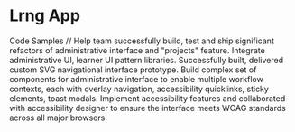 # Lrng App
Code Samples // Help team successfully build, test and ship significant refactors of administrative interface and "projects" feature. Integrate administrative UI, learner UI pattern libraries. Successfully built, delivered custom SVG navigational interface prototype. Build complex set of components for administrative interface to enable multiple workflow contexts, each with overlay navigation, accessibility quicklinks, sticky elements, toast modals. Implement accessibility features and collaborated with accessibility designer to ensure the interface meets WCAG standards across all major browsers.
